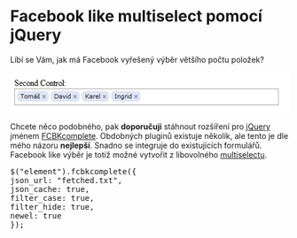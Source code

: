 <!--
title : Facebook like multiselect pomocí jQuery
author : Roman Ožana <ozana@omdesign.cz>
date : 9.10.2009 12:00:41
tags : facebook, jquery
-->

# Facebook like multiselect pomocí jQuery

Líbí se Vám, jak má Facebook vyřešený výběr většího počtu položek?

<img class="aligncenter size-full wp-image-688" title="fcbk-complete" src="fcbk-complete.jpg" alt="fcbk-complete" width="541" height="73" />

Chcete něco podobného, pak **doporučuji** stáhnout rozšíření pro [jQuery][1] jménem [FCBKcomplete][2]. Obdobných pluginů existuje několik, ale tento je dle mého názoru **nejlepší**. Snadno se integruje do existujících formulářů. Facebook like výběr je totiž možné vytvořit z libovolného [multiselectu][3].

<pre>$("element").fcbkcomplete({
json_url: "fetched.txt",
json_cache: true,
filter_case: true,
filter_hide: true,
newel: true
});
</pre>

 [1]: http://jquery.com/ "jQuery"
 [2]: http://www.emposha.com/javascript/fcbkcomplete.html "FCBKcomplete v 2.6."
 [3]: http://www.w3schools.com/tags/tag_select.asp "Select"